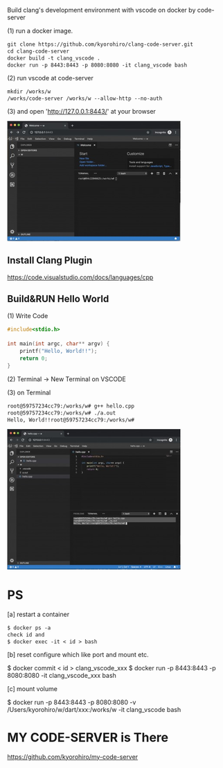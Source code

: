 Build clang's development environment with vscode on docker by code-server


(1) run a docker image.
 
```
git clone https://github.com/kyorohiro/clang-code-server.git
cd clang-code-server
docker build -t clang_vscode .
docker run -p 8443:8443 -p 8080:8080 -it clang_vscode bash
```


(2) run vscode at code-server

```
mkdir /works/w
/works/code-server /works/w --allow-http --no-auth
```

(3) and open 'http://127.0.0.1:8443/' at your browser 

![](root_page.jpg)




## Install Clang Plugin
https://code.visualstudio.com/docs/languages/cpp


## Build&RUN Hello World

(1) Write Code

```hello.cpp
#include<stdio.h>

int main(int argc, char** argv) {
    printf("Hello, World!!");
    return 0;
}
```

(2) Terminal -> New Terminal on VSCODE

(3) on Terminal

```
root@59757234cc79:/works/w# g++ hello.cpp
root@59757234cc79:/works/w# ./a.out 
Hello, World!!root@59757234cc79:/works/w# 
```


![](run_page.jpg)



# PS

[a] restart a container

```
$ docker ps -a
check id and
$ docker exec -it < id > bash
```

[b] reset configure which like port and mount etc.

$ docker commit < id > clang_vscode_xxx
$ docker run -p 8443:8443 -p 8080:8080 -it clang_vscode_xxx bash

[c] mount volume

$ docker run -p 8443:8443 -p 8080:8080 -v /Users/kyorohiro/w/dart/xxx:/works/w -it clang_vscode bash



# MY CODE-SERVER is There
https://github.com/kyorohiro/my-code-server
